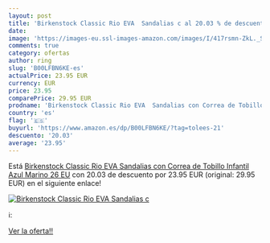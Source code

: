 ```yaml
---
layout: post
title: 'Birkenstock Classic Rio EVA  Sandalias c al 20.03 % de descuento'
date: 
image: 'https://images-eu.ssl-images-amazon.com/images/I/417rsmn-ZkL._SL200_.jpg'
comments: true
category: ofertas
author: ring
slug: 'B00LFBN6KE-es'
actualPrice: 23.95 EUR
currency: EUR
price: 23.95
comparePrice: 29.95 EUR
prodname: 'Birkenstock Classic Rio EVA  Sandalias con Correa de Tobillo Infantil  Azul  Marino   26 EU'
country: 'es'
flag: '🇪🇸'
buyurl: 'https://www.amazon.es/dp/B00LFBN6KE/?tag=tolees-21'
descuento: '20.03'
average: '23.95'
---
```


Está [Birkenstock Classic Rio EVA  Sandalias con Correa de Tobillo Infantil  Azul  Marino   26 EU](https://www.amazon.es/dp/B00LFBN6KE/?tag=tolees-21) con 20.03 de descuento por 23.95 EUR (original: 29.95 EUR) en el siguiente enlace!

[![Birkenstock Classic Rio EVA  Sandalias c](https://images-eu.ssl-images-amazon.com/images/I/417rsmn-ZkL._SL200_.jpg)](https://www.amazon.es/dp/B00LFBN6KE/?tag=tolees-21)

ℹ️:


[Ver la oferta!!](https://www.amazon.es/dp/B00LFBN6KE/?tag=tolees-21)
